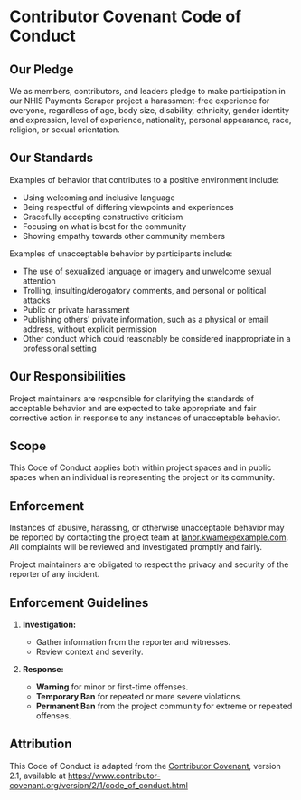 # Contributor Covenant Code of Conduct

## Our Pledge

We as members, contributors, and leaders pledge to make participation in our NHIS Payments Scraper project a harassment-free experience for everyone, regardless of age, body size, disability, ethnicity, gender identity and expression, level of experience, nationality, personal appearance, race, religion, or sexual orientation.

## Our Standards

Examples of behavior that contributes to a positive environment include:

- Using welcoming and inclusive language  
- Being respectful of differing viewpoints and experiences  
- Gracefully accepting constructive criticism  
- Focusing on what is best for the community  
- Showing empathy towards other community members  

Examples of unacceptable behavior by participants include:

- The use of sexualized language or imagery and unwelcome sexual attention  
- Trolling, insulting/derogatory comments, and personal or political attacks  
- Public or private harassment  
- Publishing others' private information, such as a physical or email address, without explicit permission  
- Other conduct which could reasonably be considered inappropriate in a professional setting  

## Our Responsibilities

Project maintainers are responsible for clarifying the standards of acceptable behavior and are expected to take appropriate and fair corrective action in response to any instances of unacceptable behavior.

## Scope

This Code of Conduct applies both within project spaces and in public spaces when an individual is representing the project or its community.

## Enforcement

Instances of abusive, harassing, or otherwise unacceptable behavior may be reported by contacting the project team at lanor.kwame@example.com. All complaints will be reviewed and investigated promptly and fairly.

Project maintainers are obligated to respect the privacy and security of the reporter of any incident.

## Enforcement Guidelines

1. **Investigation:**  
   - Gather information from the reporter and witnesses.  
   - Review context and severity.

2. **Response:**  
   - **Warning** for minor or first-time offenses.  
   - **Temporary Ban** for repeated or more severe violations.  
   - **Permanent Ban** from the project community for extreme or repeated offenses.

## Attribution

This Code of Conduct is adapted from the [Contributor Covenant][homepage], version 2.1, available at https://www.contributor-covenant.org/version/2/1/code_of_conduct.html

[homepage]: https://www.contributor-covenant.org
